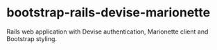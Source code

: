 # bootstrap-rails-devise-marionette
Rails web application with Devise authentication, Marionette client and Bootstrap styling.
